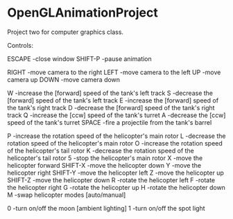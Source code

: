 # OpenGLAnimationProject
Project two for computer graphics class.

Controls:

ESCAPE		-close window
SHIFT-P		-pause animation

RIGHT		-move camera to the right
LEFT		-move camera to the left
UP		-move camera up
DOWN		-move camera down

W		-increase the [forward] speed of the tank's left track
S		-decrease the [forward] speed of the tank's left track
E		-increase the [forward] speed of the tank's right track
D		-decrease the [forward] speed of the tank's right track
Q		-increase the [ccw] speed of the tank's turret
A		-decrease the [ccw] speed of the tank's turret
SPACE		-fire a projectile from the tank's barrel

P		-increase the rotation speed of the helicopter's main rotor
L		-decrease the rotation speed of the helicopter's main rotor
O		-increase the rotation speed of the helicopter's tail rotor
K		-decrease the rotation speed of the helicopter's tail rotor
5		-stop the helicopter's main rotor
X		-move the helicopter forward
SHIFT-X		-move the helicopter down
Y		-move the helicopter right
SHIFT-Y		-move the helicopter left
Z		-move the helicopter up
SHIFT-Z		-move the helicopter down
R		-rotate the helicopter left
F		-rotate the helicopter right
G		-rotate the helicopter up
H		-rotate the helicopter down
M		-swap helicopter modes [auto/manual]

0		-turn on/off the moon [ambient lighting]
1		-turn on/off the spot light